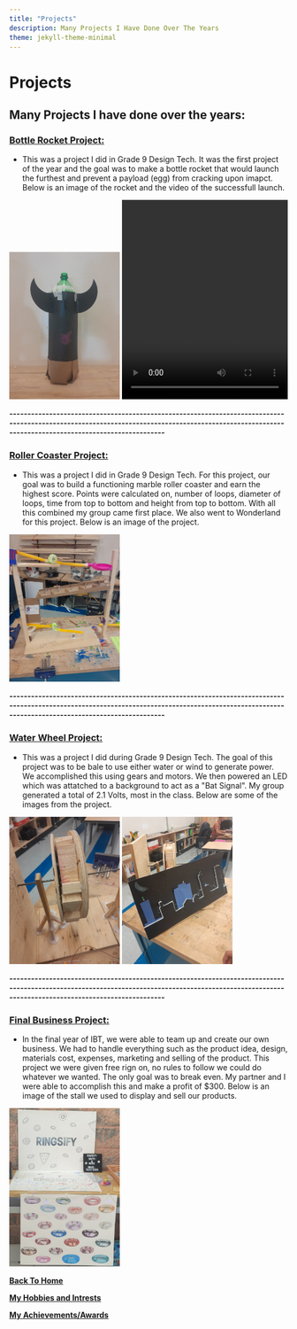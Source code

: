 ```yaml
---
title: "Projects"
description: Many Projects I Have Done Over The Years
theme: jekyll-theme-minimal
---
```


# Projects
## Many Projects I have done over the years:

### <ins> Bottle Rocket Project: </ins>
- This was a project I did in Grade 9 Design Tech. It was the first project of the year and the goal was to make a bottle rocket that would launch the furthest and prevent a payload (egg) from cracking upon imapct. Below is an image of the rocket and the video of the successfull launch.


<img src="docs/assets/Bottle_Rocket.jpg" width="200" height="auto">


<video controls width="300" height="360">
  <source src="docs/assets/Rocket_Launch.mp4" type="video/mp4">
</video>




**---------------------------------------------------------------------------------------------------------------------------------------------------------------------------------------------------**




### <ins> Roller Coaster Project: </ins>
- This was a project I did in Grade 9 Design Tech. For this project, our goal was to build a functioning marble roller coaster and earn the highest score. Points were calculated on, number of loops, diameter of loops, time from top to bottom and height from top to bottom. With all this combined my group came first place. We also went to Wonderland for this project. Below is an image of the project.

<img src="docs/assets/Roller_Coaster.jpg" width="200" height="auto">




**---------------------------------------------------------------------------------------------------------------------------------------------------------------------------------------------------**




### <ins> Water Wheel Project: </ins>
- This was a project I did during Grade 9 Design Tech. The goal of this project was to be bale to use either water or wind to generate power. We accomplished this using gears and motors. We then powered an LED which was attatched to a background to act as a "Bat Signal". My group generated a total of 2.1 Volts, most in the class. Below are some of the images from the project.


<img src="docs/assets/Water_Wheel.jpg" width="200" height="auto">

<img src="docs/assets/Water_Wheel_Background.jpg" width="200" height="auto">




**---------------------------------------------------------------------------------------------------------------------------------------------------------------------------------------------------**



### <ins> Final Business Project: </ins>
- In the final year of IBT, we were able to team up and create our own business. We had to handle everything such as the product idea, design, materials cost, expenses, marketing and selling of the product. This project we were given free rign on, no rules to follow we could do whatever we wanted. The only goal was to break even. My partner and I were able to accomplish this and make a profit of $300. Below is an image of the stall we used to display and sell our products.



<img src="docs/assets/Business_booth.jpeg" width="200" height="auto">


**[Back To Home](README.md)**

**[My Hobbies and Intrests](Hobbies_and_Intrests.md)**

**[My Achievements/Awards](Achievements.md)**
